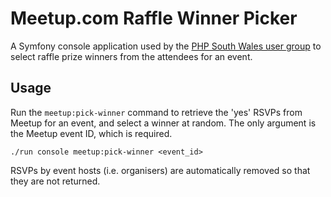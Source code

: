 # Meetup.com Raffle Winner Picker

A Symfony console application used by the [PHP South Wales user group](https://www.phpsouthwales.uk) to select raffle prize winners from the attendees for an event.

## Usage

Run the `meetup:pick-winner` command to retrieve the 'yes' RSVPs from Meetup for an event, and select a winner at random. The only argument is the Meetup event ID, which is required.

    ./run console meetup:pick-winner <event_id>

RSVPs by event hosts (i.e. organisers) are automatically removed so that they are not returned.

